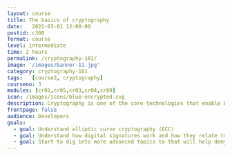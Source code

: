 ```yaml
---
layout: course
title: The basics of cryptography
date:   2021-03-01 12:00:00
postid: c300
format: course
level: intermediate
time: 2 hours
permalink: /cryptography-101/
image: '/images/banner-11.jpg'
category: cryptography-101
tags:   [course3, cryptography]
courseno: 3
modules: [cr01,cr05,cr03,cr04,cr09]
icon: /images/icons/blue-encrypted.svg
description: Cryptography is one of the core technologies that enable blockchain systems. Get going with the basics
frontpage: false
audience: Developers
goals:
  - goal: Understand elliptic curve cryptography (ECC)
  - goal: Understand how digital signatures work and how they relate to ECC
  - goal: Start to dig into more advanced topics to that will help demystify how Mimblewimble works
---
```

